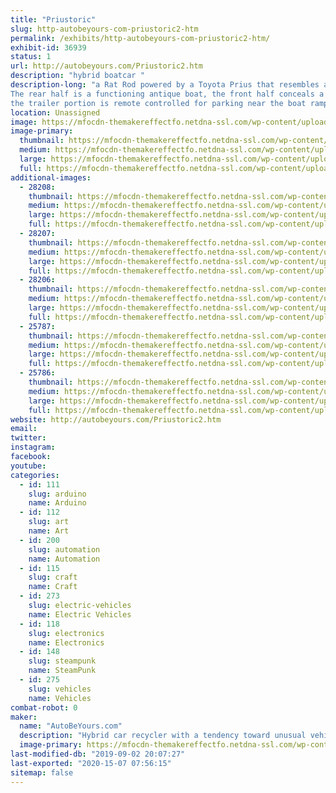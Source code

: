 ```yaml
---
title: "Priustoric"
slug: http-autobeyours-com-priustoric2-htm
permalink: /exhibits/http-autobeyours-com-priustoric2-htm/
exhibit-id: 36939
status: 1
url: http://autobeyours.com/Priustoric2.htm
description: "hybrid boatcar "
description-long: "a Rat Rod powered by a Toyota Prius that resembles an antique Chris Craft.
The rear half is a functioning antique boat, the front half conceals a front wheel drive Hybrid motor.
the trailer portion is remote controlled for parking near the boat ramp."
location: Unassigned
image: https://mfocdn-themakereffectfo.netdna-ssl.com/wp-content/uploads/2018/07/20180707_125319-1024x576.jpg
image-primary:
  thumbnail: https://mfocdn-themakereffectfo.netdna-ssl.com/wp-content/uploads/2018/07/20180707_125319-150x150.jpg
  medium: https://mfocdn-themakereffectfo.netdna-ssl.com/wp-content/uploads/2018/07/20180707_125319-300x169.jpg
  large: https://mfocdn-themakereffectfo.netdna-ssl.com/wp-content/uploads/2018/07/20180707_125319-1024x576.jpg
  full: https://mfocdn-themakereffectfo.netdna-ssl.com/wp-content/uploads/2018/07/20180707_125319.jpg
additional-images:
  - 28208:
    thumbnail: https://mfocdn-themakereffectfo.netdna-ssl.com/wp-content/uploads/2018/10/20171013_103318-150x150.jpg
    medium: https://mfocdn-themakereffectfo.netdna-ssl.com/wp-content/uploads/2018/10/20171013_103318-300x169.jpg
    large: https://mfocdn-themakereffectfo.netdna-ssl.com/wp-content/uploads/2018/10/20171013_103318-1024x576.jpg
    full: https://mfocdn-themakereffectfo.netdna-ssl.com/wp-content/uploads/2018/10/20171013_103318.jpg
  - 28207:
    thumbnail: https://mfocdn-themakereffectfo.netdna-ssl.com/wp-content/uploads/2018/10/20171013_134610-150x150.jpg
    medium: https://mfocdn-themakereffectfo.netdna-ssl.com/wp-content/uploads/2018/10/20171013_134610-300x169.jpg
    large: https://mfocdn-themakereffectfo.netdna-ssl.com/wp-content/uploads/2018/10/20171013_134610-1024x576.jpg
    full: https://mfocdn-themakereffectfo.netdna-ssl.com/wp-content/uploads/2018/10/20171013_134610.jpg
  - 28206:
    thumbnail: https://mfocdn-themakereffectfo.netdna-ssl.com/wp-content/uploads/2018/10/20180320_163221-150x150.jpg
    medium: https://mfocdn-themakereffectfo.netdna-ssl.com/wp-content/uploads/2018/10/20180320_163221-300x169.jpg
    large: https://mfocdn-themakereffectfo.netdna-ssl.com/wp-content/uploads/2018/10/20180320_163221-1024x576.jpg
    full: https://mfocdn-themakereffectfo.netdna-ssl.com/wp-content/uploads/2018/10/20180320_163221.jpg
  - 25787:
    thumbnail: https://mfocdn-themakereffectfo.netdna-ssl.com/wp-content/uploads/2018/07/20180305_210212-150x150.jpg
    medium: https://mfocdn-themakereffectfo.netdna-ssl.com/wp-content/uploads/2018/07/20180305_210212-300x169.jpg
    large: https://mfocdn-themakereffectfo.netdna-ssl.com/wp-content/uploads/2018/07/20180305_210212-1024x576.jpg
    full: https://mfocdn-themakereffectfo.netdna-ssl.com/wp-content/uploads/2018/07/20180305_210212.jpg
  - 25786:
    thumbnail: https://mfocdn-themakereffectfo.netdna-ssl.com/wp-content/uploads/2018/07/20180430_1811361-150x150.jpg
    medium: https://mfocdn-themakereffectfo.netdna-ssl.com/wp-content/uploads/2018/07/20180430_1811361-300x169.jpg
    large: https://mfocdn-themakereffectfo.netdna-ssl.com/wp-content/uploads/2018/07/20180430_1811361-1024x576.jpg
    full: https://mfocdn-themakereffectfo.netdna-ssl.com/wp-content/uploads/2018/07/20180430_1811361.jpg
website: http://autobeyours.com/Priustoric2.htm
email: 
twitter: 
instagram: 
facebook: 
youtube: 
categories:
  - id: 111
    slug: arduino
    name: Arduino
  - id: 112
    slug: art
    name: Art
  - id: 200
    slug: automation
    name: Automation
  - id: 115
    slug: craft
    name: Craft
  - id: 273
    slug: electric-vehicles
    name: Electric Vehicles
  - id: 118
    slug: electronics
    name: Electronics
  - id: 148
    slug: steampunk
    name: SteamPunk
  - id: 275
    slug: vehicles
    name: Vehicles
combat-robot: 0
maker:
  name: "AutoBeYours.com"
  description: "Hybrid car recycler with a tendency toward unusual vehicle design. "
  image-primary: https://mfocdn-themakereffectfo.netdna-ssl.com/wp-content/uploads/2018/07/I-think-this-is-the-one-edit-300x252.jpg
last-modified-db: "2019-09-02 20:07:27"
last-exported: "2020-15-07 07:56:15"
sitemap: false
---
```

